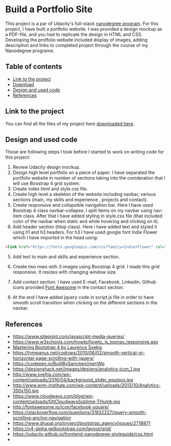 # Build a Portfolio Site

This project is a par of Udacity's full-stack [nanodegree program](https://www.udacity.com/nanodegree). For this project, I have built a portfolio website. I was provided a design mockup as a PDF-file, and you had to replicate the design in HTML and CSS. Developing the protfolio website included display of images, adding description and links to completed project through the course  of my Nanodegree programe.  

## Table of contents

- [Link to the project](#link-to-the-project)
- [Download](#download)
- [Design and used code](#design-and-used-code)
- [References](#references)

## Link to the project

You can find all the files of my project here [downloaded here](https://github.com/paulina-grunwald/Udacity-Full-Stack-Web-Developer-Nanodegree/tree/master/P1%20-%20Movie%20Trailer%20Website).

## Design and used code

Those are following steps I took before I started to work on writing code for this project:
1. Review Udacity  design mockup.
2. Design high level portfolio on a piece of paper. I have separated the portfolio website in number of sections taking into the conideration that I will use Boostrap 4 grid system.
3. Create index.html and style.css file.
4. Create high level a skeleton of the website including navbar, various sections (main, my skills and experience , projects and contact).
5. Create responsive and collapsible navigation bar. Here I have used Boostrap 4 class navbar-collapse. I split items on my navbar using nav-item class. After that I have added styling in style.css file (that included color of the navbar when static and while hovering and clicking on it).
6. Add header section (htop class). Here i have added text and styled it using h1 and h3 headers. For h3 I have used google font Indie Flower which I have imported in the head using:
```html
<link href="https://fonts.googleapis.com/css?family=Indie+Flower" rel="stylesheet">
```
5. Add text to main and skills and experience section.
6. Create two rows with 3 images using Boostrap 4 grid. I made this grid responsive. It resizes with changing window size.
7. Add contact section. I have used E-mail, Facebook, Linkedin, Github icons provided [Font Awesome](http://fontawesome.io/icon/) in the contact section.

8. At the end I have added jquery code in script.js file in order to have smooth scroll transition when clicking on the different sections in the navbar.




## References
- https://www.sitepoint.com/javascript-media-queries/
- https://www.w3schools.com/howto/howto_js_topnav_responsive.asp
- [Mastering Bootstrap 4 by Laurence Svekis](https://www.safaribooksonline.com/library/view/mastering-bootstrap-4/9781787124141/)
- https://tympanus.net/codrops/2010/06/02/smooth-vertical-or-horizontal-page-scrolling-with-jquery/
- https://codepen.io/BuiltBySam/pen/merjWp
- https://designshack.net/images/designs/analytics-icon_1.jpg
- http://www.sveltia.com/wp-content/uploads/2016/04/background_slider_equipos.jpg
- http://www.aym-institute.com/wp-content/uploads/2013/10/Analytics-350x150.jpg
- https://www.cloudways.com/blog/wp-content/uploads/GItCloudwaysSublime-THumb.jpg
- http://fontawesome.io/icon/facebook-square/
- https://stackoverflow.com/questions/31832227/jquery-smooth-scrolling-anchor-navigation
- https://www.drupal.org/project/bootstrap_agency/issues/2718871
- https://v4-alpha.getbootstrap.com/layout/grid/
- https://udacity.github.io/frontend-nanodegree-styleguide/css.html
-
